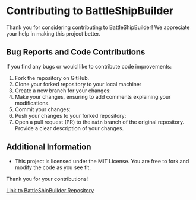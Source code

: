 # Contributing to BattleShipBuilder

Thank you for considering contributing to BattleShipBuilder! We appreciate your help in making this project better.

## Bug Reports and Code Contributions

If you find any bugs or would like to contribute code improvements:

1. Fork the repository on GitHub.
2. Clone your forked repository to your local machine:
3. Create a new branch for your changes:
4. Make your changes, ensuring to add comments explaining your modifications.
5. Commit your changes:
6. Push your changes to your forked repository:
7. Open a pull request (PR) to the `main` branch of the original repository. Provide a clear description of your changes.

## Additional Information

- This project is licensed under the MIT License. You are free to fork and modify the code as you see fit.

Thank you for your contributions!

[Link to BattleShipBuilder Repository](https://github.com/ShidWit/BattleShipBuilder)
